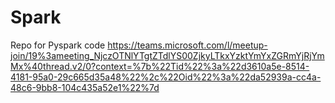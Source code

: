 # Spark
Repo for Pyspark code 
https://teams.microsoft.com/l/meetup-join/19%3ameeting_NjczOTNlYTgtZTdlYS00ZjkyLTkxYzktYmYxZGRmYjRjYmMx%40thread.v2/0?context=%7b%22Tid%22%3a%22d3610a5e-8514-4181-95a0-29c665d35a48%22%2c%22Oid%22%3a%22da52939a-cc4a-48c6-9bb8-104c435a52e1%22%7d
